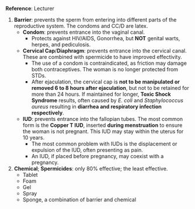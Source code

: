 **Reference**: Lecturer

1. **Barrier**: prevents the sperm from entering into different parts of the reproductive system. The condoms and CC/D are latex.
	- **Condom**: prevents entrance into the vaginal canal.
		- Protects against HIV/AIDS, Gonorrhea, but **NOT** genital warts, herpes, and pediculosis.
	- **Cervical Cap**/**Diaphragm**: prevents entrance into the cervical canal. These are combined with spermicide to have improved effectivity.
		- The use of a condom is contraindicated, as friction may damage both contraceptives. The woman is no longer protected from STDs.
		- After ejaculation, the cervical cap is **not to be manipulated or removed 6 to 8 hours after ejaculation**, but not to be retained for more than 24 hours. If maintained for longer, **Toxic Shock Syndrome** results, often caused by *E. coli* and *Staphylococcus aureus* resulting in **diarrhea and respiratory infection respectively**.
	- **IUD**: prevents entrance into the fallopian tubes. The most common form is the **Copper T IUD**, inserted **during menstruation** to ensure the woman is not pregnant. This IUD may stay within the uterus for 10 years.
		- The most common problem with IUDs is the displacement or expulsion of the IUD, often presenting as pain.
		- An IUD, if placed before pregnancy, may coexist with a pregnancy.
2. **Chemical**; **Spermicides**: only 80% effective; the least effective.
	- Tablet
	- Foam
	- Gel
	- Spray
	- Sponge, a combination of barrier and chemical